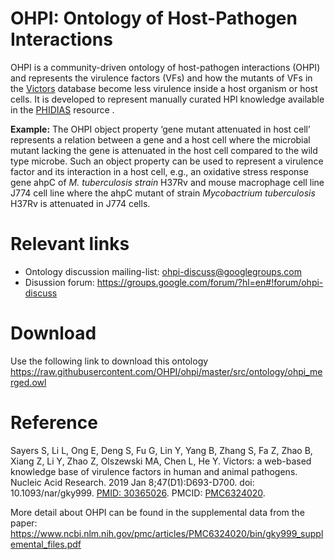 # OHPI: Ontology of Host-Pathogen Interactions

OHPI is a community-driven ontology of host-pathogen interactions (OHPI) and represents the virulence factors (VFs) and how the mutants of VFs in the [Victors](http://www.phidias.us/victors/index.php) database become less virulence inside a host organism or host cells. It is developed to represent manually curated HPI knowledge available in the [PHIDIAS](http://www.phidias.us) resource .

**Example:** The OHPI object property ‘gene mutant attenuated in host cell’ represents a relation between a gene and a host cell where the microbial mutant lacking the gene is attenuated in the host cell compared to the wild type microbe. Such an object property can be used to represent a virulence factor and its interaction in a host cell, e.g., an oxidative stress response gene ahpC of *M. tuberculosis strain* H37Rv and mouse macrophage cell line J774 cell line where the ahpC mutant of strain *Mycobactrium tuberculosis* H37Rv is attenuated in J774 cells.

# Relevant links
- Ontology discussion mailing-list: ohpi-discuss@googlegroups.com
- Disussion forum: https://groups.google.com/forum/?hl=en#!forum/ohpi-discuss

# Download
Use the following link to download this ontology
https://raw.githubusercontent.com/OHPI/ohpi/master/src/ontology/ohpi_merged.owl

# Reference

Sayers S, Li L, Ong E, Deng S, Fu G, Lin Y, Yang B, Zhang S, Fa Z, Zhao B, Xiang Z, Li Y, Zhao Z, Olszewski MA, Chen L, He Y. Victors: a web-based knowledge base of virulence factors in human and animal pathogens. Nucleic Acid Research. 2019 Jan 8;47(D1):D693-D700. doi: 10.1093/nar/gky999. [PMID: 30365026](https://www.ncbi.nlm.nih.gov/pubmed/30365026). PMCID: [PMC6324020](https://www.ncbi.nlm.nih.gov/pmc/articles/PMC6324020/).

More detail about OHPI can be found in the supplemental data from the paper: https://www.ncbi.nlm.nih.gov/pmc/articles/PMC6324020/bin/gky999_supplemental_files.pdf
